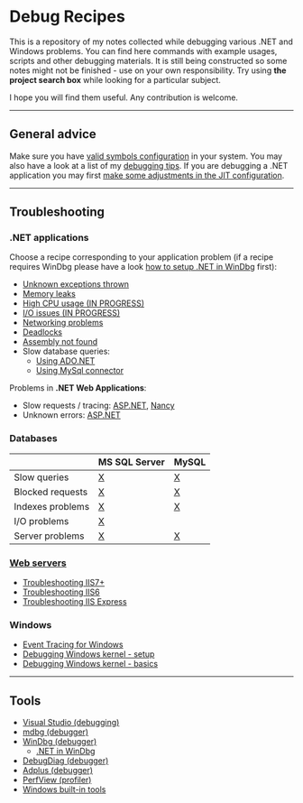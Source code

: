 
Debug Recipes
=============

This is a repository of my notes collected while debugging various .NET and Windows problems. You can find here commands with example usages, scripts and other debugging materials.  It is still being constructed so some notes might not be finished - use on your own responsibility. Try using **the project search box** while looking for a particular subject.

I hope you will find them useful. Any contribution is welcome.

---------------------

## General advice

Make sure you have [valid symbols configuration](windows-debugging-configuration.md) in your system. You may also have a look at a list of my [debugging tips](howto.md). If you are debugging a .NET application you may first [make some adjustments in the JIT configuration](jit-configuration-for-debugging.md).

---------------------

## Troubleshooting

### .NET applications

Choose a recipe corresponding to your application problem (if a recipe requires WinDbg please have a look [how to setup .NET in WinDbg](debugging-using-windbg/windbg-clr-debugging.md) first):

- [Unknown exceptions thrown](exceptions/exceptions.md)
- [Memory leaks](memory/managed-memory-leaks.md)
- [High CPU usage (IN PROGRESS)](cpu/analyzing-high-cpu-usage.md)
- [I/O issues (IN PROGRESS)]()
- [Networking problems](network/network-tracing.md)
- [Deadlocks](threading/analysing-locks-in-net.md)
- [Assembly not found](assemblies/clr-assemblies.md)
- Slow database queries:
  - [Using ADO.NET](ado.net/ado.net-debugging.md)
  - [Using MySql connector](databases/mysql/mysql.net-connector-usage.md)

Problems in **.NET Web Applications**:

- Slow requests / tracing: [ASP.NET](asp.net/asp.net-profiling.md), [Nancy](nancy/nancy-diagnostics.md)
- Unknown errors: [ASP.NET](asp.net/asp.net-debugging.md)

### Databases

|    | MS SQL Server | MySQL |
| --- | --- | --- |
| Slow queries | [X](databases/mssqlserver/mssqlserver-querying.md) | [X](databases/mysql/mysql-querying.md) |
| Blocked requests | [X](databases/mssqlserver/mssqlserver-concurrency.md) | [X](databases/mysql/mysql-concurrency.md) |
| Indexes problems | [X](databases/mssqlserver/mssqlserver-indexes.md) | [X](databases/mysql/mysql-indexes.md) |
| I/O problems | [X](databases/mssqlserver/mssqlserver-troubleshooting-io.md) |  |
| Server problems | [X](databases/mssqlserver/mssqlserver-troubleshooting-server.md) | [X](databases/mysql/mysql-troubleshooting-server.md) |

### [Web servers](iid/README.md)

- [Troubleshooting IIS7+](iis/iis7up.md)
- [Troubleshooting IIS6](iis/iis6.md)
- [Troubleshooting IIS Express](iis/iisexpress.md)

### Windows

- [Event Tracing for Windows](etw/README.md)
- [Debugging Windows kernel - setup](debugging-kernel/windows-kernel-debugging-setup.md)
- [Debugging Windows kernel - basics](debugging-kernel/windows-kernel-debugging.md)

---------------------

## Tools

- [Visual Studio (debugging)](debugging-using-vs/README.md)
- [mdbg (debugger)](debugging-using-mdbg/mdbg.exe.md)
- [WinDbg (debugger)](debugging-using-windbg/windbg-debugging.md)
  - [.NET in WinDbg](debugging-using-windbg/windbg-clr-debugging.md)
- [DebugDiag (debugger)](debugdiag/debugdiag.md)
- [Adplus (debugger)](exceptions/adplus/adplus.md)
- [PerfView (profiler)](perfview/perfview.exe.md)
- [Windows built-in tools](windows-system-perftools.md)

